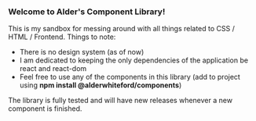 ### Welcome to Alder's Component Library!

This is my sandbox for messing around with all things related to CSS / HTML / Frontend. Things to note: 
* There is no design system (as of now)
* I am dedicated to keeping the only dependencies of the application be react and react-dom
* Feel free to use any of the components in this library (add to project using **npm install @alderwhiteford/components**)

The library is fully tested and will have new releases whenever a new component is finished. 
